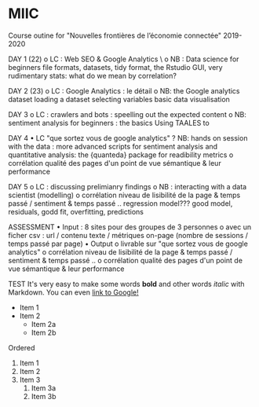 # MIIC

Course outine for "Nouvelles frontières de l’économie connectée" 2019-2020





DAY 1 (22) 
o	LC : Web SEO & Google Analytics \\
o	NB : Data science for beginners
file formats, datasets, tidy format, the Rstudio GUI, very rudimentary stats: what do we mean by correlation?


DAY 2 (23)
o	LC : Google Analytics : le détail
o	NB: the Google analytics dataset
loading a dataset
selecting variables
basic data visualisation


DAY 3
o	LC : crawlers and bots : speelling out the expected content
o	NB: sentiment analysis for beginners : the basics 
Using TAALES to 


DAY 4
•	LC "que sortez vous de google analytics" ?
	NB: hands on session with the data : more advanced scripts for sentiment analysis and quantitative analysis: the {quanteda} package for readibility metrics
o	corrélation qualité des pages d'un point de vue sémantique & leur performance


DAY 5 
o	LC : discussing prelimianry findings
o NB  : interacting with a data scientist (modelling)
o corrélation niveau de lisibilité de la page & temps passé / sentiment & temps passé ..
regression model??? 
good model, residuals, godd fit, overfitting, predictions


ASSESSMENT
•	Input : 8 sites pour des groupes de 3 personnes
o	avec un ficher csv : url / contenu texte / métriques on-page (nombre de sessions / temps passé par page)
•	Output
o	livrable sur "que sortez vous de google analytics"
o	corrélation niveau de lisibilité de la page & temps passé / sentiment & temps passé ..
o	corrélation qualité des pages d'un point de vue sémantique & leur performance




TEST
It's very easy to make some words **bold** and other words *italic* with Markdown. You can even [link to Google!](http://google.com)

* Item 1
* Item 2
  * Item 2a
  * Item 2b

Ordered

1. Item 1
1. Item 2
1. Item 3
   1. Item 3a
   1. Item 3b
 

